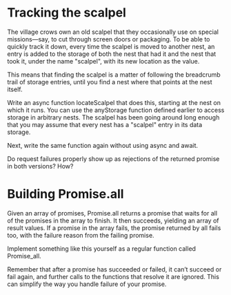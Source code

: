 # Tracking the scalpel

The village crows own an old scalpel that they occasionally use on special missions—say, to cut through screen doors or packaging. To be able to quickly track it down, every time the scalpel is moved to another nest, an entry is added to the storage of both the nest that had it and the nest that took it, under the name "scalpel", with its new location as the value.

This means that finding the scalpel is a matter of following the breadcrumb trail of storage entries, until you find a nest where that points at the nest itself.

Write an async function locateScalpel that does this, starting at the nest on which it runs. You can use the anyStorage function defined earlier to access storage in arbitrary nests. The scalpel has been going around long enough that you may assume that every nest has a "scalpel" entry in its data storage.

Next, write the same function again without using async and await.

Do request failures properly show up as rejections of the returned promise in both versions? How?

# Building Promise.all

Given an array of promises, Promise.all returns a promise that waits for all of the promises in the array to finish. It then succeeds, yielding an array of result values. If a promise in the array fails, the promise returned by all fails too, with the failure reason from the failing promise.

Implement something like this yourself as a regular function called Promise_all.

Remember that after a promise has succeeded or failed, it can’t succeed or fail again, and further calls to the functions that resolve it are ignored. This can simplify the way you handle failure of your promise.
